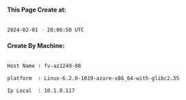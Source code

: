 
   
#### This Page Create at:

```bash

2024-02-01 - 20:06:50 UTC

```

#### Create By Machine:

```bash

Host Name : fv-az1249-88

platform  : Linux-6.2.0-1019-azure-x86_64-with-glibc2.35

Ip Local  : 10.1.0.117

```

